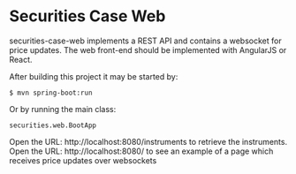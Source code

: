 # Securities Case Web

securities-case-web implements a REST API and contains a websocket for price updates. The web front-end should be implemented with AngularJS or React.

After building this project it may be started by: 

    $ mvn spring-boot:run
    
Or by running the main class:

    securities.web.BootApp
    
Open the URL: http://localhost:8080/instruments to retrieve the instruments.
Open the URL: http://localhost:8080/ to see an example of a page which receives price updates over websockets
    
   
